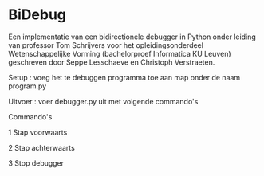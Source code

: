 # BiDebug
Een implementatie van een bidirectionele debugger in Python onder leiding van professor Tom Schrijvers 
voor het opleidingsonderdeel Wetenschappelijke Vorming (bachelorproef Informatica KU Leuven) geschreven
door Seppe Lesschaeve en Christoph Verstraeten. 

Setup : voeg het te debuggen programma toe aan map onder de naam program.py

Uitvoer : voer debugger.py uit met volgende commando's

Commando's 

1 Stap voorwaarts

2 Stap achterwaarts

3 Stop debugger
